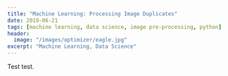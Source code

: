 ```yaml
---
title: "Machine Learning: Processing Image Duplicates"
date: 2019-06-21
tags: [machine learning, data science, image pre-processing, python]
header:
  image: "/images/optimizer/eagle.jpg"
excerpt: "Machine Learning, Data Science"
---
```


Test test.
